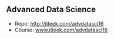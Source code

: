## Advanced Data Science

* Repo: http://jtleek.com/advdatasci16
* Course: www.jtleek.com/advdatasci16
